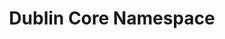 ---
schema: namespace
title: Dublin Core Namespace
notes: <span style='color:BlueViolet'>Namespace</span> This the fully annotated Dublin Core Namespace
organization: DataScientia Foundation
resources:
  - name: DC_Namespace.xls
    url: >-
      http://git.knowdive.disi.unitn.it:8080/knowledge/LiveKnowledge/CREP_NKC/ontologies/DC/DC-namespace/raw/master/DC-%20Namespace.csv
    format: xls
    description: >-
      This is the file representing the Dublin Core (DC) namespace
version: v0
prefix: DC
ns_license: Creative Commons
publisher: DataScientia
annotator: Mayukh Bagchi
owner: DataScientia
other_Namespaces_Reused: None
generation_DateTime: 30/04/2024
language: en
type:
  - Namespace
translators: none
keywords: metadata
validator: 'Mayukh Bagchi'
reference_teleontology: to be added
reference_UKC_Version: to be added
project_Page: <a href="https://ds.datascientia.eu/community/public/projects/25">Metadata project</a>
category:
  - Metadata
---